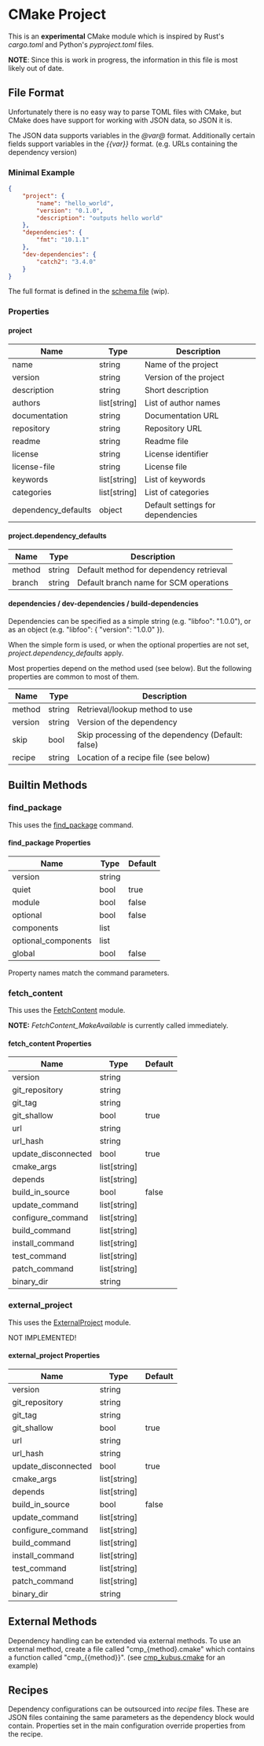 # CMake Project

This is an __experimental__ CMake module which is inspired by Rust's _cargo.toml_
and Python's _pyproject.toml_ files.

__NOTE__: Since this is work in progress, the information in this file is most
likely out of date.

## File Format

Unfortunately there is no easy way to parse TOML files with CMake,
but CMake does have support for working with JSON data, so JSON it is.

The JSON data supports variables in the _@var@_ format.
Additionally certain fields support variables in the _{{var}}_ format.
(e.g. URLs containing the dependency version)

### Minimal Example

```.json
{
    "project": {
        "name": "hello_world",
        "version": "0.1.0",
        "description": "outputs hello world"
    },
    "dependencies": {
        "fmt": "10.1.1"
    },
    "dev-dependencies": {
        "catch2": "3.4.0"
    }
}
```

The full format is defined in the [schema file][1] (wip).

### Properties

#### project

| Name                  | Type          | Description                       |
|-----                  |-----          | -----------                       |
| name                  | string        | Name of the project               |
| version               | string        | Version of the project            |
| description           | string        | Short description                 |
| authors               | list[string]  | List of author names              |
| documentation         | string        | Documentation URL                 |
| repository            | string        | Repository URL                    |
| readme                | string        | Readme file                       |
| license               | string        | License identifier                |
| license-file          | string        | License file                      |
| keywords              | list[string]  | List of keywords                  |
| categories            | list[string]  | List of categories                |
| dependency_defaults   | object        | Default settings for dependencies |

#### project.dependency_defaults

| Name    | Type    | Description                             |
|-----    |-----    |------------                             |
| method  | string  | Default method for dependency retrieval |
| branch  | string  | Default branch name for SCM operations  |

#### dependencies / dev-dependencies / build-dependencies

Dependencies can be specified as a simple string (e.g. "libfoo": "1.0.0"),
or as an object (e.g. "libfoo": { "version": "1.0.0" }).

When the simple form is used, or when the optional properties are not set,
_project.dependency_defaults_ apply.

Most properties depend on the method used (see below). But the following
properties are common to most of them.

| Name    | Type    | Description                                         |
|-----    |-----    |------------                                         |
| method  | string  | Retrieval/lookup method to use                      |
| version | string  | Version of the dependency                           |
| skip    | bool    | Skip processing of the dependency (Default: false)  |
| recipe  | string  | Location of a recipe file (see below)               |

## Builtin Methods

### find_package

This uses the [find_package][2] command.

#### find_package Properties

| Name                  | Type      | Default |
|-----                  |-----      |-------- |
| version               | string    |         |
| quiet                 | bool      | true    |
| module                | bool      | false   |
| optional              | bool      | false   |
| components            | list      |         |
| optional_components   | list      |         |
| global                | bool      | false   |

Property names match the command parameters.

### fetch_content

This uses the [FetchContent][3] module.

__NOTE:__ _FetchContent_MakeAvailable_ is currently called immediately.

#### fetch_content Properties

| Name                  | Type          | Default |
|-----                  |-----          |-------- |
| version               | string        |         |
| git_repository        | string        |         |
| git_tag               | string        |         |
| git_shallow           | bool          | true    |
| url                   | string        |         |
| url_hash              | string        |         |
| update_disconnected   | bool          | true    |
| cmake_args            | list[string]  |         |
| depends               | list[string]  |         |
| build_in_source       | bool          | false   |
| update_command        | list[string]  |         |
| configure_command     | list[string]  |         |
| build_command         | list[string]  |         |
| install_command       | list[string]  |         |
| test_command          | list[string]  |         |
| patch_command         | list[string]  |         |
| binary_dir            | string        |         |

### external_project

This uses the [ExternalProject][4] module.

NOT IMPLEMENTED!

#### external_project Properties

| Name                  | Type          | Default |
|-----                  |-----          |-------- |
| version               | string        |         |
| git_repository        | string        |         |
| git_tag               | string        |         |
| git_shallow           | bool          | true    |
| url                   | string        |         |
| url_hash              | string        |         |
| update_disconnected   | bool          | true    |
| cmake_args            | list[string]  |         |
| depends               | list[string]  |         |
| build_in_source       | bool          | false   |
| update_command        | list[string]  |         |
| configure_command     | list[string]  |         |
| build_command         | list[string]  |         |
| install_command       | list[string]  |         |
| test_command          | list[string]  |         |
| patch_command         | list[string]  |         |
| binary_dir            | string        |         |

## External Methods

Dependency handling can be extended via external methods.
To use an external method, create a file called "cmp_{method}.cmake"
which contains a function called "cmp_{{method}}".
(see [cmp_kubus.cmake][5] for an example)

## Recipes

Dependency configurations can be outsourced into _recipe_ files.
These are JSON files containing the same parameters as the dependency block
would contain. Properties set in the main configuration override properties
from the recipe.

<!-- References -->

[1]: schema/cmake-project.schema.json (JSON Schema)
[2]: https://cmake.org/cmake/help/latest/command/find_package.html (CMake Documentation)
[3]: https://cmake.org/cmake/help/latest/module/FetchContent.html (CMake Documentation)
[4]: https://cmake.org/cmake/help/latest/module/ExternalProject.html (CMake Documentation)
[5]: cmake/cmp_kubus.cmake (kubus_find_package)

